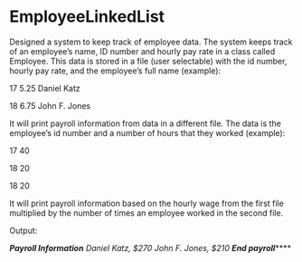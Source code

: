 # EmployeeLinkedList

Designed a system to keep track of employee data.  The system keeps track of an employee’s name, ID number and hourly pay rate in a class called Employee.  This data is stored in a file (user selectable) with the id number, hourly pay rate, and the employee’s full name (example):

17 5.25 Daniel Katz

18 6.75 John F. Jones

It will print payroll information from data in a different file.  The data is the employee’s id number and a number of hours that they worked (example):

17 40

18 20

18 20

It will print payroll information based on the hourly wage from the first file multiplied by the number of times an employee worked in the second file. 

Output:

*********Payroll Information********
Daniel Katz, $270
John F. Jones, $210
*********End payroll**************

